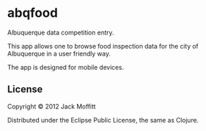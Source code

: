 # abqfood

Albuquerque data competition entry.

This app allows one to browse food inspection data for the city of Albuquerque
in a user friendly way.

The app is designed for mobile devices.

## License

Copyright © 2012 Jack Moffitt

Distributed under the Eclipse Public License, the same as Clojure.
